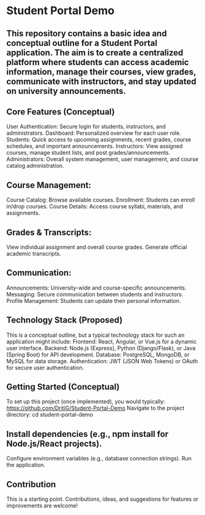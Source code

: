 # Student Portal Demo
## This repository contains a basic idea and conceptual outline for a Student Portal application. The aim is to create a centralized platform where students can access academic information, manage their courses, view grades, communicate with instructors, and stay updated on university announcements.

## Core Features (Conceptual)
User Authentication: Secure login for students, instructors, and administrators.
Dashboard: Personalized overview for each user role.
Students: Quick access to upcoming assignments, recent grades, course schedules, and important announcements.
Instructors: View assigned courses, manage student lists, and post grades/announcements.
Administrators: Overall system management, user management, and course catalog administration.

## Course Management:
Course Catalog: Browse available courses.
Enrollment: Students can enroll in/drop courses.
Course Details: Access course syllabi, materials, and assignments.

## Grades & Transcripts:
View individual assignment and overall course grades.
Generate official academic transcripts.

## Communication:
Announcements: University-wide and course-specific announcements.
Messaging: Secure communication between students and instructors.
Profile Management: Students can update their personal information.

## Technology Stack (Proposed)
This is a conceptual outline, but a typical technology stack for such an application might include:
Frontend: React, Angular, or Vue.js for a dynamic user interface.
Backend: Node.js (Express), Python (Django/Flask), or Java (Spring Boot) for API development.
Database: PostgreSQL, MongoDB, or MySQL for data storage.
Authentication: JWT (JSON Web Tokens) or OAuth for secure user authentication.

## Getting Started (Conceptual)
To set up this project (once implemented), you would typically:
https://github.com/DritiG/Student-Portal-Demo
Navigate to the project directory: cd student-portal-demo

## Install dependencies (e.g., npm install for Node.js/React projects).
Configure environment variables (e.g., database connection strings).
Run the application.

## Contribution
This is a starting point. Contributions, ideas, and suggestions for features or improvements are welcome!
